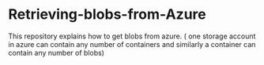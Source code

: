 # Retrieving-blobs-from-Azure
This repository explains how to get blobs from azure. ( one storage account in azure can contain any number of containers and similarly a container can contain any number of blobs)
